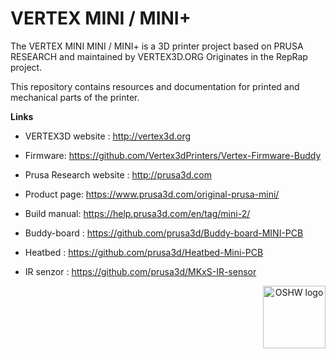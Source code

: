 # VERTEX MINI / MINI+


The VERTEX MINI MINI / MINI+ is a 3D printer project based on PRUSA RESEARCH and maintained by VERTEX3D.ORG Originates in the RepRap project.

This repository contains resources and documentation for printed and mechanical parts of the printer.


**Links**

 * VERTEX3D website : http://vertex3d.org
 * Firmware: https://github.com/Vertex3dPrinters/Vertex-Firmware-Buddy
 * Prusa Research website : http://prusa3d.com
 * Product page: https://www.prusa3d.com/original-prusa-mini/
 * Build manual: https://help.prusa3d.com/en/tag/mini-2/

 * Buddy-board : https://github.com/prusa3d/Buddy-board-MINI-PCB
 * Heatbed : https://github.com/prusa3d/Heatbed-Mini-PCB
 * IR senzor : https://github.com/prusa3d/MKxS-IR-sensor





<p align="center">
  <img src="DOCUMENTATION/OSHW_CZ000002.png" align="right" width="100" title="OSHW logo">
</p>
